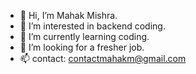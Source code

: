 - 👋 Hi, I’m Mahak Mishra.
- 👀 I’m interested in backend coding.
- 🌱 I’m currently learning coding.
- 💞️ I’m looking for a fresher job.
- 📫 contact: contactmahakm@gmail.com

<!---
MahakM19/MahakM19 is a ✨ special ✨ repository because its `README.md` (this file) appears on your GitHub profile.
You can click the Preview link to take a look at your changes.
--->
